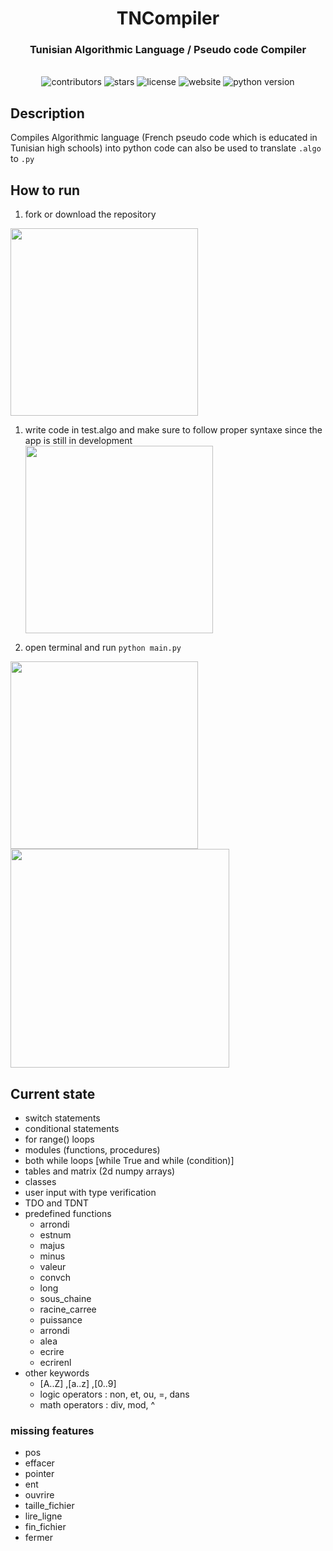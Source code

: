  
<div align="center">
  <h1 align="center">TNCompiler</h1>
  <div align="center">
      <h3>Tunisian Algorithmic Language / Pseudo code Compiler</h3>
      <br>
      <img src="https://img.shields.io/github/contributors/MythicalMayhem/ALCompiler?color=blue" alt='contributors'/>
      <img src="https://img.shields.io/github/stars/MythicalMayhem/ALCompiler?color=yellow" alt='stars'/>
      <img src="https://img.shields.io/github/license/MythicalMayhem/ALCompiler?color=green" alt='license'/>
      <img src="https://img.shields.io/website/http/mythicalmayhem.github.io/ALCompiler/main/IDE/index.html" alt='website'/>
      <img src="https://img.shields.io/badge/python-%3E%3D%20v3.10-blue" alt='python version'/>  
  </div>
</div> 

## Description
Compiles Algorithmic language (French pseudo code  which is educated in Tunisian high schools) into python code
can also be used to translate `.algo`  to  `.py`
## How to run 

1. fork or download the repository 
 
<img src='https://github.com/MythicalMayhem/AlgorithmicLanguageCompiler/assets/72671232/4cc3aff4-2fd8-4dc2-ae36-abad0b3682bf' width='300px'><br>
1. write code in test.algo and make sure to follow proper syntaxe since the app is still in development <br>
<img src='https://github.com/MythicalMayhem/AlgorithmicLanguageCompiler/assets/72671232/7433685d-293e-484f-869c-fb0a5e9a4020' width='300px'><br>

1. open terminal and run `python main.py` <br>
<img width='300px' src='https://github.com/MythicalMayhem/AlgorithmicLanguageCompiler/assets/72671232/e1bae3e1-3bb4-4b10-9949-1feeceb8e7ff'>  
<img width='350px' src='https://github.com/MythicalMayhem/AlgorithmicLanguageCompiler/assets/72671232/d26527f4-910a-47fa-adbb-e800bac7a1a9'> <br>


## Current state 
- switch statements 
- conditional statements
- for range() loops 
- modules (functions, procedures) 
- both while loops [while True and while (condition)]
- tables and matrix (2d numpy arrays)
- classes
- user input with type verification
- TDO and TDNT
- predefined functions
    * arrondi
    * estnum
    * majus
    * minus
    * valeur
    * convch
    * long
    * sous_chaine
    * racine_carree
    * puissance
    * arrondi
    * alea
    * ecrire
    * ecrirenl
- other keywords 
    * [A..Z] ,[a..z] ,[0..9]
    * logic operators : non, et, ou, =, dans
    * math operators : div, mod, ^ 

### missing features
- pos
- effacer
- pointer 
- ent
- ouvrire
- taille_fichier
- lire_ligne
- fin_fichier
- fermer
 
